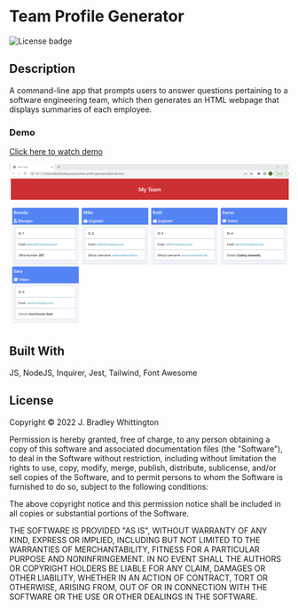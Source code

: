 # Team Profile Generator
![License badge](https://img.shields.io/badge/license-MIT-blue)

## Description

A command-line app that prompts users to answer questions pertaining to a software engineering team, which then generates an HTML webpage that displays summaries of each employee.

### Demo
[Click here to watch demo](https://drive.google.com/file/d/1YTnzT8reaa_c6tZvneRovf3iRx5GhhzJ/view)

![ScreenShot](./assets/images/team-profile-generator-screenshot.png)

## Built With

JS, NodeJS, Inquirer, Jest, Tailwind, Font Awesome

## License

Copyright © 2022 J. Bradley Whittington

Permission is hereby granted, free of charge, to any person obtaining a copy
of this software and associated documentation files (the "Software"), to deal
in the Software without restriction, including without limitation the rights
to use, copy, modify, merge, publish, distribute, sublicense, and/or sell
copies of the Software, and to permit persons to whom the Software is
furnished to do so, subject to the following conditions:

The above copyright notice and this permission notice shall be included in all
copies or substantial portions of the Software.

THE SOFTWARE IS PROVIDED "AS IS", WITHOUT WARRANTY OF ANY KIND, EXPRESS OR
IMPLIED, INCLUDING BUT NOT LIMITED TO THE WARRANTIES OF MERCHANTABILITY,
FITNESS FOR A PARTICULAR PURPOSE AND NONINFRINGEMENT. IN NO EVENT SHALL THE
AUTHORS OR COPYRIGHT HOLDERS BE LIABLE FOR ANY CLAIM, DAMAGES OR OTHER
LIABILITY, WHETHER IN AN ACTION OF CONTRACT, TORT OR OTHERWISE, ARISING FROM,
OUT OF OR IN CONNECTION WITH THE SOFTWARE OR THE USE OR OTHER DEALINGS IN THE
SOFTWARE.